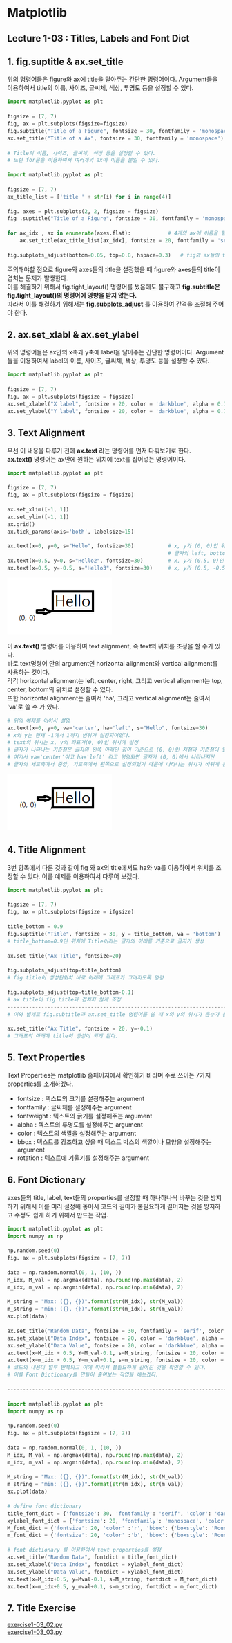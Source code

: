 # Matplotlib

## Lecture 1-03 : Titles, Labels and Font Dict

## 1. fig.suptitle & ax.set_title
위의 명령어들은 figure와 ax에 title을 달아주는 간단한 명령어이다. Argument들을 이용하여서 title의 이름, 사이즈, 글씨체, 색상, 투명도 등을 설정할 수 있다.    
```py
import matplotlib.pyplot as plt

figsize = (7, 7)
fig, ax = plt.subplots(figsize=figsize)
fig.subtitle("Title of a Figure", fontsize = 30, fontfamily = 'monospace')
ax.set_title("Title of a Ax", fontsize = 30, fontfamily = 'monospace')

# Title의 이름, 사이즈, 글씨체, 색상 등을 설정할 수 있다.
# 또한 for문을 이용하여서 여러개의 ax에 이름을 붙일 수 있다.

import matplotlib.pyplot as plt

figsize = (7, 7)
ax_title_list = ['title ' + str(i) for i in range(4)]

fig. axes = plt.subplots(2, 2, figsize = figsize)
fig .suptitle("Title of a Figure", fontsize = 30, fontfamily = 'monospace')

for ax_idx , ax in enumerate(axes.flat):            # 4개의 ax에 이름을 붙이는 반복문
    ax.set_title(ax_title_list[ax_idx], fontsize = 20, fontfamily = 'serif')

fig.subplots_adjust(bottom=0.05, top=0.8, hspace=0.3)   # fig와 ax들의 title이 겹치는 것을 방지하기 위함.
```
주의해야할 점으로 figure와 axes들의 title을 설정했을 때 figure와 axes들의 title이 겹치는 문제가 발생한다.   
이를 해결하기 위해서 fig.tight_layout() 명령어를 썼음에도 불구하고 **fig.subtitle은 fig.tight_layout()의 명령어에 영향을 받지 않는다.**   
따라서 이를 해결하기 위해서는 **fig.subplots_adjust** 를 이용하여 간격을 조절해 주어야 한다.

## 2. ax.set_xlabl & ax.set_ylabel
위의 명령어들은 ax안의 x축과 y축에 label을 달아주는 간단한 명령어이다. Argument들을 이용하여서 label의 이름, 사이즈, 글씨체, 색상, 투명도 등을 설정할 수 있다.
```py
import matplotlib.pyplot as plt

figsize = (7, 7)
fig, ax = plt.subplots(figsize = figsize)
ax.set_xlabel("X label", fontsize = 20, color = 'darkblue', alpha = 0.7)    # alpha는 투명도의 argument
ax.set_ylabel("Y label", fontsize = 20, color = 'darkblue', alpha = 0.7)    # alpha값이 높을 수록 선명하다.
```

## 3. Text Alignment
우선 이 내용을 다루기 전에 **ax.text** 라는 명령어를 먼저 다뤄보기로 한다.   
**ax.text()** 명령어는 ax안에 원하는 위치에 text를 집어넣는 명령어이다.
```py
import matplotlib.pyplot as plt

figsize = (7, 7)
fig, ax = plt.subplots(figsize = figsize)

ax.set_xlim([-1, 1])
ax.set_ylim([-1, 1])
ax.grid()
ax.tick_params(axis='both', labelsize=15)

ax.text(x=0, y=0, s="Hello", fontsize=30)           # x, y가 (0, 0)인 위치에 Hello라는 글자를 삽입
                                                    # 글자의 left, bottom을 기준으로 글자가 삽입
ax.text(x=0.5, y=0, s="Hello2", fontsize=30)        # x, y가 (0.5, 0)인 위치에 Hello2라는 글자를 삽입
ax.text(x=0.5, y=-0.5, s="Hello3", fontsize=30)     # x, y가 (0.5, -0.5)인 위치에 Hello3라는 글자를 삽입
```
![1](https://github.com/Hojeong827/TIL/blob/main/Python/matplolib/image/1.png)

이 **ax.text()** 명령어를 이용하여 text alignment, 즉 text의 위치를 조정을 할 수가 있다.   
바로 text명령어 안의 argument인 horizontal alignment와 vertical alignment를 사용하는 것이다.   
각각 horizontal alignment는 left, center, right, 그리고 vertical alignment는 top, center, bottom의 위치로 설정할 수 있다.   
또한 horizontal alignment는 줄여서 'ha', 그리고 vertical alignment는 줄여서 'va'로 쓸 수 가 있다.
```py
# 위의 예제를 이어서 설명
ax.text(x=0, y=0, va='center', ha='left', s="Hello", fontsize=30)
# x와 y는 현재 -1에서 1까지 범위가 설정되어있다.
# text의 위치는 x, y의 좌표가(0, 0)인 위치에 설정
# 글자가 나타나는 기준점은 글자의 왼쪽 아래인 점이 기준으로 (0, 0)인 지점과 기준점이 일치한다.
# 여기서 va='center'이고 ha='left' 라고 명령되면 글자가 (0, 0)에서 나타나지만
# 글자의 세로축에서 중앙, 가로축에서 왼쪽으로 설정되었기 때문에 나타나는 위치가 바뀌게 된다.
```
![2](https://github.com/Hojeong827/TIL/blob/main/Python/matplolib/image/2.png)

## 4. Title Alignment
3번 항목에서 다룬 것과 같이 fig 와 ax의 title에서도 ha와 va를 이용하여서 위치를 조정할 수 있다. 이를 예제를 이용하여서 다루어 보겠다.
```py
import matplotlib.pyplot as plt

figsize = (7, 7)
fig, ax = plt.subplots(figsize = ifgsize)

title_bottom = 0.9
fig.suptitle("Title", fontsize = 30, y = title_bottom, va = 'bottom')   
# title_bottom=0.9인 위치에 Title이라는 글자의 아래를 기준으로 글자가 생성

ax.set_title("Ax Title", fontsize=20)

fig.subplots_adjust(top=title_bottom)
# fig title이 생성된위치 바로 아래에 그래프가 그려지도록 명령

fig.subplots_adjust(top=title_bottom-0.1)
# ax title이 fig title과 겹치지 않게 조정
-------------------------------------------------------------------------------------------------------------------
# 이와 별개로 fig.subtitle과 ax.set_title 명령어를 쓸 때 x와 y의 위치가 음수가 될 수 있다.

ax.set_title("Ax Title", fontsize = 20, y=-0.1)
# 그래프의 아래에 title이 생성이 되게 된다.
```

## 5. Text Properties
Text Properties는 matplotlib 홈페이지에서 확인하기 바라며 주로 쓰이는 7가지 properties를 소개하겠다.
* fontsize : 텍스트의 크기를 설정해주는 argument
* fontfamily : 글씨체를 설정해주는 argument
* fontweight : 텍스트의 굵기를 설정해주는 argument
* alpha : 텍스트의 투명도를 설정해주는 argument
* color : 텍스트의 색깔을 설정해주는 argument
* bbox : 택스트를 강조하고 싶을 때 택스트 박스의 색깔이나 모양을 설정해주는 argument
* rotation : 텍스트에 기울기를 설정해주는 argument

## 6. Font Dictionary
axes들의 title, label, text들의 properties를 설정할 때 하나하나씩 바꾸는 것을 방지하기 위해서 이를 미리 설정해 놓아서 코드의 길이가 불필요하게 길어지는 것을 방지하고 수정도 쉽게 하기 위해서 만드는 작업.
```py
import matplotlib.pyplot as plt
import numpy as np

np,random.seed(0)
fig. ax = plt.subplots(figsize = (7, 7))

data = np.random.normal(0, 1, (10, ))
M_idx, M_val = np.argmax(data), np.round(np.max(data), 2)
m_idx, m_val = np.argmin(data), np.round(np.min(data), 2)

M_string = "Max: ({}, {})".format(str(M_idx), str(M_val))
m_string = "min: ({}, {})".format(str(m_idx), str(m_val))
ax.plot(data)

ax.set_title("Random Data", fontsize = 30, fontfamily = 'serif', color = 'darkblue', alpha = 0.8)
ax.set_xlabel("Data Index", fontsize = 20, color = 'darkblue', alpha = 0.6)
ax.set_ylabel("Data Value", fontsize = 20, color = 'darkblue', alpha = 0.6)
ax.text(x=M_idx + 0.5, Y=M_val-0.1, s=M_string, fontsize = 20, color = 'r' bbox={'boxstyle': 'Round', 'color': 'r', 'alphs': 0.3})
ax.text(x=m_idx + 0.5, Y=m_val+0.1, s=m_string, fontsize = 20, color = 'b' bbox={'boxstyle': 'Round', 'color': 'b', 'alphs': 0.3})
# 코드의 내용이 일부 반복되고 이에 따라서 불필요하게 길어진 것을 확인할 수 있다.
# 이를 Font Dictionary를 만들어 줄여보는 작업을 해보겠다.

---------------------------------------------------------------------------------------------------------------------------

import matplotlib.pyplot as plt
import numpy as np

np,random.seed(0)
fig. ax = plt.subplots(figsize = (7, 7))

data = np.random.normal(0, 1, (10, ))
M_idx, M_val = np.argmax(data), np.round(np.max(data), 2)
m_idx, m_val = np.argmin(data), np.round(np.min(data), 2)

M_string = "Max: ({}, {})".format(str(M_idx), str(M_val))
m_string = "min: ({}, {})".format(str(m_idx), str(m_val))
ax.plot(data)

# define font dictionary
title_font_dict = {'fontsize': 30, 'fontfamily': 'serif', 'color': 'darkblue', 'alpha': 0.8}
xylabel_font_dict = {'fontsize': 20, 'fontfamily': 'monospace', 'color': 'darkblue', 'alpha':0.6}
M_font_dict = {'fontsize': 20, 'color' :'r', 'bbox': {'boxstyle': 'Round', 'color': 'r', 'alpha': 0.3}}
m_font_dict = {'fontsize': 20, 'color' :'b', 'bbox': {'boxstyle': 'Round', 'color': 'b', 'alpha': 0.3}}

# font dictionary 를 이용하여서 text properties를 설정
ax.set_title("Random Data", fontdict = title_font_dict)
ax.set_xlabel("Data Index", fontdict = xylabel_font_dict)
ax.set_ylabel("Data Value", fontdict = xylabel_font_dict)
ax.text(x=M_idx+0.5, y=Mval-0.1, s=M_string, fontdict = M_font_dict)
ax.text(x=m_idx+0.5, y_mval+0.1, s=m_string, fontdict = m_font_dict)
```

## 7. Title Exercise
[exercise1-03_02.py](https://github.com/Hojeong827/TIL/blob/main/Python/matplolib/code/exercise1-03_02.py)   
[exercise1-03_03.py](https://github.com/Hojeong827/TIL/blob/main/Python/matplolib/code/exercise1-03_03.py)